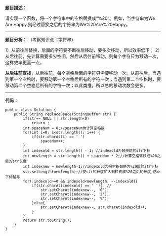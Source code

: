 **题目描述：**

请实现一个函数，将一个字符串中的空格替换成“%20”。例如，当字符串为We Are Happy.则经过替换之后的字符串为We%20Are%20Happy。

-----------
**题目分析：**
（考察知识点：字符串）

1）从前往后替换，后面的字符要不断往后移动，要多次移动，所以效率低下；
2）从后往前，先计算需要多少空间，然后从后往前移动，则每个字符只为移动一次，这样效率更高一点。

**从后往前查找**，从后往前，每个空格后面的字符只需要移动一次。从前往后，当遇到第一个空格时，要移动第一个空格后所有的字符一次；当遇到第二个空格时，要移动第二个空格后所有的字符一次；以此类推。所以总的移动次数会更多。

-----------

**代码：**
```
public class Solution {
    public String replaceSpace(StringBuffer str) {
        if(str== NULL || str.length<0)
            return ;
        int spaceNum = 0;//spaceNum为计算空格数
        for(int i=0; i<str.length(); i++) {
            if(str.charAt(i) == ' ')
                spaceNum++;
        }
        int indexold = str.length() - 1; //indexold为替换前的str下标
        int newlength = str.length() + spaceNum * 2;//计算空格转换成%20之后的str长度
        int indexnew = newlength-1;//indexold为把空格替换为%20后的str下标
        str.setLength(newlength);//使str的长度扩大到转换成%20之后的长度,防止下标越界
        for(;indexold>=0 && indexold<newlength; --indexold){ 
            if(str.charAt(indexold) == ' '){  //
                str.setCharAt(indexnew--, '0');
                str.setCharAt(indexnew--, '2');
                str.setCharAt(indexnew--, '%');
            }else{
                str.setCharAt(indexnew--, str.charAt(indexold));
            }
        }
        return str.toString();
    }
}
```